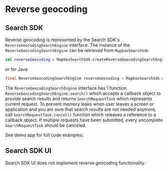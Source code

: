 # Reverse geocoding

## Search SDK

Reverse geocoding is represented by the Search SDK's `ReverseGeocodingSearchEngine` interface. The instance of the `ReverseGeocodingSearchEngine` can be retrieved from `MapboxSearchSdk`

```kotlin
val reverseGeocoding = MapboxSearchSdk.createReverseGeocodingSearchEngine()
```
or for Java
```java
final ReverseGeocodingSearchEngine reverseGeocoding = MapboxSearchSdk.createReverseGeocodingSearchEngine();
```

The `ReverseGeocodingSearchEngine` interface has 1 function `ReverseGeocodingSearchEngine.search()` which accepts a callback object to provide search results and returns `SearchRequestTask` which represents current request.
To prevent memory leaks when user leaves a screen or application and you are sure that search results are not needed anymore, call `SearchRequestTask.cancel()` function which releases a reference to a callback object. If multiple requests have been submitted, every uncomplete `SearchRequestTask` should be canceled.

See demo app for full code examples.



## Search SDK UI

Search SDK UI does not implement reverse geocoding functionality.
